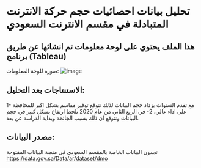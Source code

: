 # تحليل بيانات احصائيات حجم حركة الانترنت المتبادلة في مقسم الانترنت السعودي 

## هذا الملف يحتوي على لوحة معلومات تم انشائها عن طريق برنامج (Tableau) 

صورة للوحة المعلومات:
![image](https://user-images.githubusercontent.com/70758291/169230938-2cf309ef-0747-4f73-bb06-c544be0f54bc.png)

## الاستنتاجات بعد التحليل:
1- مع تقدم السنوات يزداد حجم البيانات لذلك نتوقع توفير مقاسم بشكل اكبر للمحافظة على اداء عالي.
2- في الربع الثاني من عام 2020 نلحظ ارتفاع بشكل كبير في حجم البيانات ونتوقع ان ذلك بسبب الجائحة وبداية الدراسة عن بعد.

## مصدر البيانات:
تجدون البيانات الخاصة بالمقسم السعودي في منصة البيانات المفتوحة
https://data.gov.sa/Data/ar/dataset/dmo


